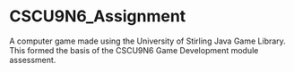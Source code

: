 # CSCU9N6_Assignment
A computer game made using the University of Stirling Java Game Library.  This formed the basis of the CSCU9N6 Game Development module assessment.
